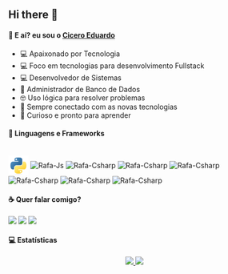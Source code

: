 ## Hi there 👋
#### :wave: E aí? eu sou o <a href="https://www.linkedin.com/in/cicero-eduardo-b6685a274/"> Cicero Eduardo </a> 
- 💻 Apaixonado por Tecnologia
- 💻 Foco em tecnologias para desenvolvimento Fullstack
- 💻 Desenvolvedor de Sistemas
- 🎲 Administrador de Banco de Dados
- 🤓 Uso lógica para resolver problemas
- 📱 Sempre conectado com as novas tecnologias
- 🦝 Curioso e pronto para aprender

#### :rocket: Linguagens e Frameworks
<div style="display: inline_block"><br>
  <img align="center" alt="Rafa-Python" height="40" width="40" src="https://raw.githubusercontent.com/devicons/devicon/master/icons/python/python-original.svg">
  <img align="center" alt="Rafa-Js" height="30" width="40" src="https://cdn.icon-icons.com/icons2/2699/PNG/512/php_horizontal_logo_icon_170852.png">
  <img align="center" alt="Rafa-Csharp" height="40" width="40" src="https://cdn.icon-icons.com/icons2/2415/PNG/512/java_original_wordmark_logo_icon_146459.png">
  <img align="center" alt="Rafa-Csharp" height="40" width="40" src="https://cdn.icon-icons.com/icons2/627/PNG/512/sql-document-outlined-interface-symbol_icon-icons.com_57504.png">
  <img align="center" alt="Rafa-Csharp" height="40" width="40" src="https://cdn.icon-icons.com/icons2/1381/PNG/512/mysqlworkbench_93532.png">
  <img align="center" alt="Rafa-Csharp" height="40" width="40" src="https://cdn.icon-icons.com/icons2/2667/PNG/512/folder_postgres_icon_161286.png">
  <img align="center" alt="Rafa-Csharp" height="40" width="40" src="https://cdn.icon-icons.com/icons2/2415/PNG/512/nodejs_plain_logo_icon_146409.png">
  <img align="center" alt="Rafa-Csharp" height="40" width="40" src="https://cdn.icon-icons.com/icons2/2415/PNG/512/bootstrap_plain_logo_icon_146619.png">
</div>

#### :coffee: Quer falar comigo?
<div> 
  <a href="https://www.instagram.com/ciceroeduardo84/" target="_blank"><img src="https://img.shields.io/badge/-Instagram-%23E4405F?style=for-the-badge&logo=instagram&logoColor=white" target="_blank"></a>
  <a href = "mailto:ciceroeduardobarbosa@hotmail.com"><img src="https://img.shields.io/badge/-Hotmail-%23333?style=for-the-badge&logo=gmail&logoColor=white" target="_blank"></a>
  <a href="https://www.linkedin.com/in/cicero-eduardo-b6685a274/" target="_blank"><img src="https://img.shields.io/badge/-LinkedIn-%230077B5?style=for-the-badge&logo=linkedin&logoColor=white" target="_blank"></a> 
</div>

#### 💻 Estatísticas
<div align="center">
  <a href="https://github.com/CiceroEduardo24">
  <img height="180em" 
    src="https://github-readme-stats.vercel.app/api/?username=CiceroEduardo24&show_icons=true&theme=dark&include_all_commits=False&count_private=true"/>
  <img height="180em"
    src="https://github-readme-stats.vercel.app/api/top-langs/?username=CiceroEduardo24&layout=compact&langs_count=8&theme=dark"/>
</div>
 
